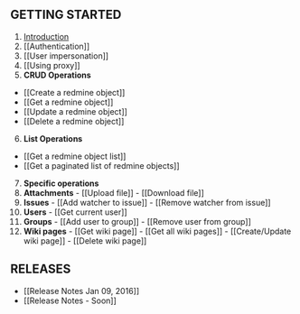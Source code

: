 ## GETTING STARTED
1. [Introduction](/zapadi/redmine-net-api/wiki)
2. [[Authentication]]
3. [[User impersonation]]
4. [[Using proxy]]
5. **CRUD Operations**
  - [[Create a redmine object]]
  - [[Get a redmine object]]
  - [[Update a redmine object]]
  - [[Delete a redmine object]]
6. **List Operations**
  - [[Get a redmine object list]]
  - [[Get a paginated list of redmine objects]]
7. **Specific operations**
  1. **Attachments**
    - [[Upload file]]
    - [[Download file]]
  1. **Issues**
    - [[Add watcher to issue]]
    - [[Remove watcher from issue]]
  1. **Users**
    - [[Get current user]]
  1. **Groups**
    - [[Add user to group]]
    - [[Remove user from group]]
  1. **Wiki pages**
    - [[Get wiki page]]
    - [[Get all wiki pages]]
    - [[Create/Update wiki page]]
    - [[Delete wiki page]]
    
## RELEASES
- [[Release Notes Jan 09, 2016]]
- [[Release Notes - Soon]]